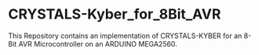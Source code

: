 # CRYSTALS-Kyber_for_8Bit_AVR
This Repository contains an implementation of CRYSTALS-KYBER for an 8-Bit AVR Microcontroller on an ARDUINO MEGA2560.
